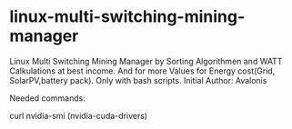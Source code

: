 # linux-multi-switching-mining-manager
Linux Multi Switching Mining Manager by Sorting Algorithmen and WATT Calkulations at best income. And for more Values for Energy cost(Grid, SolarPV,battery pack).
Only with bash scripts.
Initial Author: Avalonis

Needed commands:

curl
nvidia-smi (nvidia-cuda-drivers)
